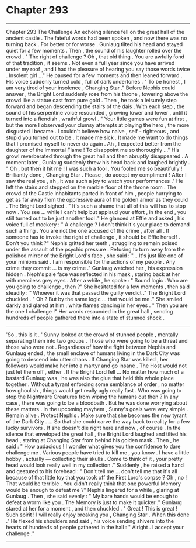 
# Chapter 293


---

Chapter 293 The Challenge
An echoing silence fell on the great hall of the ancient castle . The fateful words had been spoken , and now there was no turning back .
For better or for worse .
Gunlaug tilted his head and stayed quiet for a few moments . Then , the sound of his laughter rolled over the crowd .
" The right of challenge ? Oh , that old thing . You are awfully fond of that tradition , it seems . Not even a full year since you have arrived under my roof , and I had the pleasure of hearing you say those words twice . Insolent girl …"
He paused for a few moments and then leaned forward . His voice suddenly turned cold , full of dark undertones .
" To be honest , I am very tired of your insolence , Changing Star ."
Before Nephis could answer , the Bright Lord suddenly rose from his throne , towering above the crowd like a statue cast from pure gold . Then , he took a leisurely step forward and began descending the stairs of the dais . With each step , the sound of his serpentine voice resounded , growing lower and lower , until it turned into a fiendish , wrathful growl .
" Your little games were fun at first , but the more I observed your clumsy attempts at playing the hero , the more disgusted I became . I couldn't believe how naive , self - righteous , and stupid you turned out to be . It made me sick . It made me want to do things that I promised myself to never do again . Ah , I expected better from the daughter of the Immortal Flame ! To disappoint me so thoroughly …"
His growl reverberated through the great hall and then abruptly disappeared . A moment later , Gunlaug suddenly threw his head back and laughed brightly .
" Oh , but then it hit me ! I was such a fool . You fooled me so beautifully ! Brilliantly done , Changing Star . Please , do accept my compliment ! After I saw the real you , ah , it was such a joy to watch your performances ."
He left the stairs and stepped on the marble floor of the throne room . The crowd of the Castle inhabitants parted in front of him , people hurrying to get as far away from the oppressive aura of the golden armor as they could .
The Bright Lord sighed .
" It's such a shame that all of this will has to stop now . You see … while I can't help but applaud your effort , in the end , you still turned out to be just another fool ."
He glanced at Effie and asked , his voice full of mockery :
" A challenge ? I don't think it's your place to demand such a thing . You are not the one accused of the crime , after all . If someone has to invoke the right of challenge , it should be Effie herself . Don't you think ?"
Nephis gritted her teeth , struggling to remain poised under the assault of the psychic pressure . Refusing to turn away from the polished mirror of the Bright Lord's face , she said :
"... It's just like one of your minions said . I am responsible for the actions of my people . Any crime they commit … is my crime ."
Gunlaug watched her , his expression hidden . Neph's pale face was reflected in his mask , staring back at her with merciless grey eyes . After a while , he spoke :
" Sound logic . Who are you going to challenge , then ?"
She hesitated for a few moments , then said steadily :
" Whoever it was that passed the guilty verdict ."
The Bright Lord chuckled .
" Oh ? But by the same logic ... that would be me ."
She smiled darkly and glared at him , white flames dancing in her eyes .
" Then you are the one I challenge !"
Her words resounded in the great hall , sending hundreds of people gathered there into a state of stunned shock .
***
'So , this is it . '
Sunny looked at the crowd of stunned people , mentally separating them into two groups . Those who were going to be a threat and those who were not .
Regardless of how the fight between Nephis and Gunlaug ended , the small enclave of humans living in the Dark City was going to descend into utter chaos . If Changing Star was killed , her followers would make her into a martyr and go insane . The Host would not just let them off , either . If the Bright Lord fell …
No matter how much of a bastard Gunlaug was , he was also the glue that held this whole place together . Without a tyrant enforcing some semblance of order , no matter how ghoulish , things would get really ugly really fast . Who was going to stop the Nightmare Creatures from wiping the humans out then ?
In any case , there was going to be a bloodbath .
But he was done worrying about these matters . In the upcoming mayhem , Sunny's goals were very simple .
Remain alive . Protect Nephis . Make sure that she becomes the new tyrant of the Dark City .
... So that she could carve the way back to reality for a few lucky survivors . If she doesn't die right here and now , of course .
In the silence that enveloped the great hall , the Bright Lord laughed and tilted his head , staring at Changing Star from behind his golden mask . Then , he said :
" How audacious ! I wonder what gives you the confidence to dare challenge me . Various people have tried to kill me , you know . I have a little hobby , actually — collecting their skulls . Come to think of it , your pretty head would look really well in my collection ."
Suddenly , he raised a hand and gestured to his forehead :
" Don't tell me … don't tell me that it's all because of that little toy that you took off the First Lord's corpse ? Oh , no ! That would be terrible . You didn't really think that one powerful Memory would be enough to defeat me ?"
Nephis lingered for a while , glaring at Gunlaug . Then , she said evenly :
" My bare hands would be enough to defeat a worm like you . The Memory is just to make it quicker ."
Gunlaug stared at her for a moment , and then chuckled .
" Great ! This is great ! Such spirit ! I will really enjoy breaking you , Changing Star . When this done ."
He flexed his shoulders and said , his voice sending shivers into the hearts of hundreds of people gathered in the hall :
" Alright . I accept your challenge ."

---

